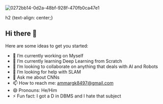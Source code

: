 
![0272bb14-0d2a-48bf-928f-470fb0ca47e1](https://github.com/MohammadAmmargk8497/MohammadAmmargk8497/assets/75717701/86f1d930-e442-4f79-a4e4-3dffccf58934)

h2 {text-align: center;}
<p align = "center">
  <h2>Hi there 👋</h2>
</p>




Here are some ideas to get you started:

- 🔭 I’m currently working on Myself
- 🌱 I’m currently learning Deep Learning from Scratch
- 👯 I’m looking to collaborate on anything that deals with AI and Robots
- 🤔 I’m looking for help with SLAM
- 💬 Ask me about CNNs
- 📫 How to reach me: ammargk8497@gmail.com
- 😄 Pronouns: He/Him
- ⚡ Fun fact: I got a D in DBMS and I hate that subject

